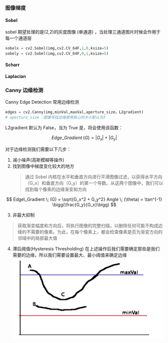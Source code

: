 ### 图像梯度

#### Sobel

sobel 期望处理的是(2,2)的灰度图像 (单通道) ，当处理三通道图片时候会作用于每一个通道层

```python
sobelx = cv2.Sobel(img,cv2.CV_64F,1,0,ksize=5)
sobely = cv2.Sobel(img,cv2.CV_64F,0,1,ksize=5)
```

#### Scharr

#### Laplacian

### Canny 边缘检测

Canny Edge Detection 常用边缘检测

```python
edges = cv2.Canny(img,minVal,maxVal,aperture_size，L2gradient)
# aperture_size :图像寻找边缘使用核心的大小默认为3
```

L2gradient 默认为 False，当为 True 是，将会使用该函数：

$$
Edge\_Gradient \; (G) = |G_x| + |G_y|
$$

对于边缘检测我们需要以下几步：

1. 减小噪声(高斯模糊等操作)
2. 找到图像中梯度变化较大的地方
   > 通过 Sobel 内核在水平和垂直方向进行平滑图像过滤，以获得水平方向（G_x）和垂直方向（G_y）的第一个导数。从这两个图像中，我们可以找到每个像素的边缘渐变和方向
   >

$$
Edge\_Gradient \; (G) = \sqrt{G_x^2 + G_y^2} Angle \; (\theta) = \tan^{-1} \bigg(\frac{G_y}{G_x}\bigg)
$$

3. 非最大抑制

> 获取渐变幅度和方向后，将执行图像的完整扫描，以删除任何可能不构成边缘的不需要的像素。为此，在每个像素上，都会检查像素是否为渐变方向的邻域中的局部最大值

4. 滞后阈值(Hysteresis Thresholding)
   在上述操作后我们需要确定那些是我们需要的边缘，所以我们需要设置最大、最小阈值来确定边缘
   ![](Pasted%20image%2020201110000928.png)
